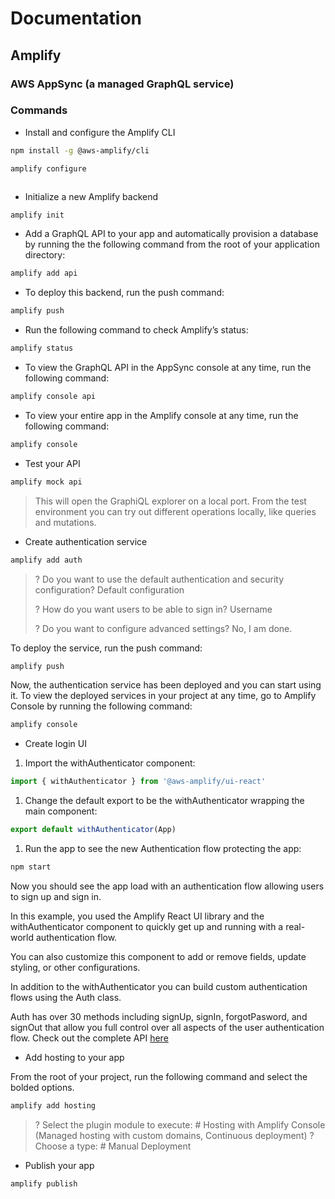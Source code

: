 # Documentation

## Amplify

### AWS AppSync (a managed GraphQL service)

### Commands

- Install and configure the Amplify CLI

```bash
npm install -g @aws-amplify/cli
```

```bash
amplify configure
```

```bash
```

- Initialize a new Amplify backend

```bash
amplify init
```

- Add a GraphQL API to your app and automatically provision a database by running the the following command from the root of your application directory:

```bash
amplify add api
```

- To deploy this backend, run the push command:

```bash
amplify push
```

- Run the following command to check Amplify’s status:

```bash
amplify status
```

- To view the GraphQL API in the AppSync console at any time, run the following command:

```bash
amplify console api
```

- To view your entire app in the Amplify console at any time, run the following command:

```bash
amplify console
```

- Test your API

```bash
amplify mock api
```

> This will open the GraphiQL explorer on a local port. From the test environment you can try out different operations locally, like queries and mutations.

- Create authentication service

```bash
amplify add auth
```

> ? Do you want to use the default authentication and security configuration? Default configuration
>
> ? How do you want users to be able to sign in? Username
>
> ? Do you want to configure advanced settings? No, I am done.

To deploy the service, run the push command:

```bash
amplify push
```

Now, the authentication service has been deployed and you can start using it. To view the deployed services in your project at any time, go to Amplify Console by running the following command:

```bash
amplify console
```

- Create login UI

1. Import the withAuthenticator component:

```js
import { withAuthenticator } from '@aws-amplify/ui-react'
```

1. Change the default export to be the withAuthenticator wrapping the main component:

```js
export default withAuthenticator(App)
```

1. Run the app to see the new Authentication flow protecting the app:

```bash
npm start
```

Now you should see the app load with an authentication flow allowing users to sign up and sign in.

In this example, you used the Amplify React UI library and the withAuthenticator component to quickly get up and running with a real-world authentication flow.

You can also customize this component to add or remove fields, update styling, or other configurations.

In addition to the withAuthenticator you can build custom authentication flows using the Auth class.

Auth has over 30 methods including signUp, signIn, forgotPasword, and signOut that allow you full control over all aspects of the user authentication flow. Check out the complete API [here](https://aws-amplify.github.io/amplify-js/api/classes/authclass.html)

- Add hosting to your app

From the root of your project, run the following command and select the bolded options.

```bash
amplify add hosting
```

> ? Select the plugin module to execute: # Hosting with Amplify Console (Managed hosting with custom domains, Continuous deployment)
> ? Choose a type: # Manual Deployment

- Publish your app

```bash
amplify publish
```
